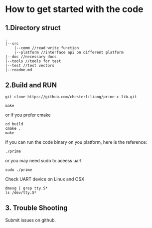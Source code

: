 # How to get started with the code
## 1.Directory struct
```
.
|--src
    |--comm //read write function
    |--platform //interface api on different platform
|--doc //necessary docs
|--tools //tools for test
|--test //test vectors
|--readme.md

```

## 2.Build and RUN
```
git clone https://github.com/chesterliliang/prime-c-lib.git

make
```

or if you prefer cmake

```
cd build
cmake .
make
```

If you can run the code binary on you platform, here is the reference:
```
./prime
```
or you may need sudo to aceess uart
```
sudo ./prime
```
Check UART device on Linux and OSX
```
dmesg | grep tty.S*
ls /dev/tty.S*
```
## 3. Trouble Shooting

Submit issues on github.
